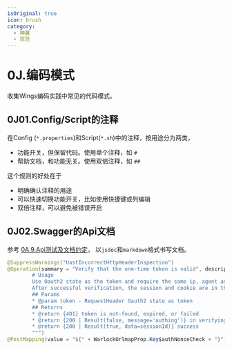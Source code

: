 ```yaml
---
isOriginal: true
icon: brush
category:
  - 神翼
  - 规范
---
```


# 0J.编码模式

收集Wings编码实践中常见的代码模式。

## 0J01.Config/Script的注释

在Config (`*.properties`)和Script(`*.sh`)中的注释，按用途分为两类，

* 功能开关，但保留代码。使用单个注释，如 `#`
* 帮助文档，和功能无关。使用双倍注释，如 `##`

这个规则的好处在于

* 明确确认注释的用途
* 可以快速切换功能开关，比如使用快捷键或列编辑
* 双倍注释，可以避免被错误开启

## 0J02.Swagger的Api文档

参考 [0A.9.Api测试及文档约定](./0a-code-style.md#0a9api测试及文档约定)，
以`jsdoc`和`markdown`格式书写文档。

```java
@SuppressWarnings("UastIncorrectHttpHeaderInspection")
@Operation(summary = "Verify that the one-time token is valid", description = """
        # Usage
        Use Oauth2 state as the token and require the same ip, agent and other header as the original client.
        After successful verification, the session and cookie are in the header as a normal login
        ## Params
        * @param token - RequestHeader Oauth2 state as token
        ## Returns
        * @return {401} token is not-found, expired, or failed
        * @return {200 | Result(false, message='authing')} in verifying
        * @return {200 | Result(true, data=sessionId)} success
        """)
@PostMapping(value = "${" + WarlockUrlmapProp.Key$authNonceCheck + "}")
```
